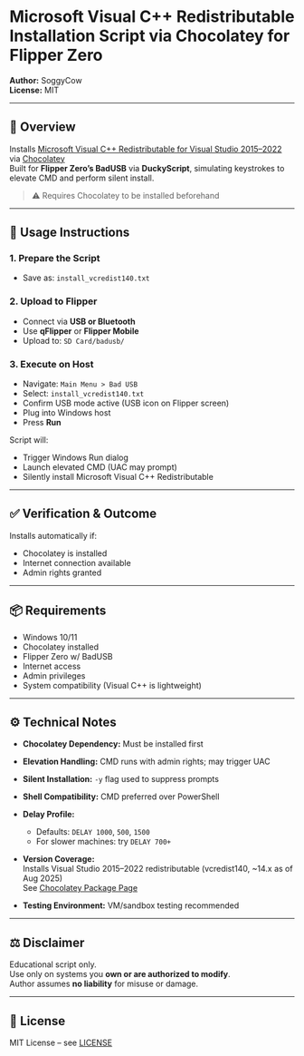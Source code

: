 # Microsoft Visual C++ Redistributable Installation Script via Chocolatey for Flipper Zero

**Author:** SoggyCow  
**License:** MIT

---

## 🧱 Overview

Installs [Microsoft Visual C++ Redistributable for Visual Studio 2015–2022](https://learn.microsoft.com/en-us/cpp/windows/latest-supported-vc-redist) via [Chocolatey](https://chocolatey.org/)  
Built for **Flipper Zero’s BadUSB** via **DuckyScript**, simulating keystrokes to elevate CMD and perform silent install.

> ⚠️ Requires Chocolatey to be installed beforehand

---

## 🚀 Usage Instructions

### 1. Prepare the Script

- Save as: `install_vcredist140.txt`

### 2. Upload to Flipper

- Connect via **USB or Bluetooth**
- Use **qFlipper** or **Flipper Mobile**
- Upload to: `SD Card/badusb/`

### 3. Execute on Host

- Navigate: `Main Menu > Bad USB`
- Select: `install_vcredist140.txt`
- Confirm USB mode active (USB icon on Flipper screen)
- Plug into Windows host
- Press **Run**

Script will:
- Trigger Windows Run dialog  
- Launch elevated CMD (UAC may prompt)  
- Silently install Microsoft Visual C++ Redistributable

---

## ✅ Verification & Outcome

Installs automatically if:
- Chocolatey is installed  
- Internet connection available  
- Admin rights granted

---

## 📦 Requirements

- Windows 10/11  
- Chocolatey installed  
- Flipper Zero w/ BadUSB  
- Internet access  
- Admin privileges  
- System compatibility (Visual C++ is lightweight)

---

## ⚙️ Technical Notes

- **Chocolatey Dependency:** Must be installed first  
- **Elevation Handling:** CMD runs with admin rights; may trigger UAC  
- **Silent Installation:** `-y` flag used to suppress prompts  
- **Shell Compatibility:** CMD preferred over PowerShell  
- **Delay Profile:**  
  - Defaults: `DELAY 1000`, `500`, `1500`  
  - For slower machines: try `DELAY 700+`

- **Version Coverage:**  
  Installs Visual Studio 2015–2022 redistributable (vcredist140, ~14.x as of Aug 2025)  
  See [Chocolatey Package Page](https://community.chocolatey.org/packages/vcredist140)

- **Testing Environment:** VM/sandbox testing recommended

---

## ⚖️ Disclaimer

Educational script only.  
Use only on systems you **own or are authorized to modify**.  
Author assumes **no liability** for misuse or damage.

---

## 📄 License

MIT License – see [LICENSE](LICENSE)
